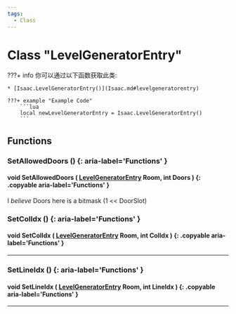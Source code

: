 ```yaml
---
tags:
  - Class
---
```

# Class "LevelGeneratorEntry"
???+ info
    你可以通过以下函数获取此类:

    * [Isaac.LevelGeneratorEntry()](Isaac.md#levelgeneratorentry)

    ???+ example "Example Code"
        ```lua
        local newLevelGeneratorEntry = Isaac.LevelGeneratorEntry()
        ```

## Functions
### SetAllowedDoors () {: aria-label='Functions' }
#### void SetAllowedDoors ( [LevelGeneratorEntry](LevelGeneratorEntry.md) Room, int Doors ) {: .copyable aria-label='Functions' }
I *believe* Doors here is a bitmask (1 << DoorSlot)
### SetColIdx () {: aria-label='Functions' }
#### void SetColIdx ( [LevelGeneratorEntry](LevelGeneratorEntry.md) Room, int ColIdx ) {: .copyable aria-label='Functions' }

___
### SetLineIdx () {: aria-label='Functions' }
#### void SetLineIdx ( [LevelGeneratorEntry](LevelGeneratorEntry.md) Room, int LineIdx ) {: .copyable aria-label='Functions' }

___